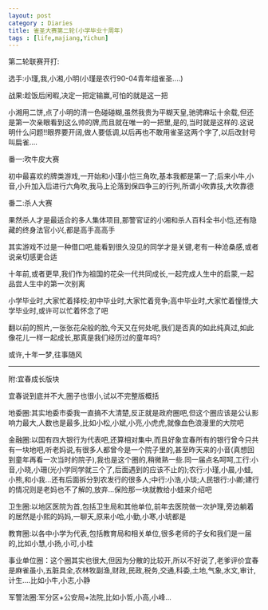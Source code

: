 ```yaml
---
layout: post
category : Diaries
title: 雀圣大赛第二轮(小学毕业十周年)
tags : [life,majiang,Yichun]
---
```



第二轮联赛开打:

 

选手:小瑾,我,小湘,小明(小瑾是农行90-04青年组雀圣....)

 

 

 

战果:趁饭后闲暇,决定一把定输赢,可怕的就是这一把

 

小湘用二饼,点了小明的清一色碰碰糊,虽然我贵为平糊天皇,驰骋麻坛十余载,但还是第一次亲眼看到这么帅的牌,而且就在唯一的一把里,是的,当时就是这样的.这说明什么问题!!眼界要开阔,做人要低调,以后再也不敢用雀圣这两个字了,以后改封号叫扁雀....

 

 

 

 

 

番一:吹牛皮大赛

 

初中最喜欢的牌类游戏,一开始和小瑾小恺三角吹,基本我都是第一了;后来小牛,小音,小升加入后进行六角吹,我马上沦落到保四争三的行列,所谓小吹靠技,大吹靠德

 

番二:杀人大赛

 

果然杀人才是最适合的多人集体项目,那警官证的小湘和杀人百科全书小恺,还有隐藏的终身法官小兴,都是高手高高手

 

 

 

其实游戏不过是一种借口吧,能看到很久没见的同学才是关键,老有一种沧桑感,或者说亲切感更合适

 

十年前,或者更早,我们作为祖国的花朵一代共同成长,一起完成人生中的启蒙,一起品尝人生中的第一次别离

 

小学毕业时,大家忙着择校;初中毕业时,大家忙着竞争;高中毕业时,大家忙着憧憬;大学毕业时,或许可以忙着怀念了吧

 

翻以前的照片,一张张花朵般的脸,今天又在何处呢,我们是否真的如此纯真过,如此像花儿一样一起成长,那真是我们经历过的童年吗?

 

或许,十年一梦,往事随风

 

 

 
---
 

附:宜春成长版块

宜春说到底并不大,圈子也很小,试以不完整版概括

 

地委圈:其实地委市委我一直搞不大清楚,反正就是政府圈吧,但这个圈应该是公认影响力最大,人数也是最多,比如小松,小斌,小亮,小虎虎,就像血色浪漫里的大院吧

 

金融圈:以国有四大银行为代表吧,还算相对集中,而且好象宜春所有的银行曾今只共有一块地吧,听老妈说,有很多人都曾今是一个院子里的,甚至昨天来的小音(真想回到童年再看一次当时的院子),我也是这个圈的,稍微熟一些.同一届点名呵呵,工行:小音,小晓,小珊(光小学同学就三个了,后面遇到的应该不止的);农行:小瑾,小晨,小蛙,小熊,和小我...还有后面拆分到农发行的很多人;中行:小浩,小琰;人民银行:小卿;建行的情况则是老妈也不了解的,放弃...保险那一块就教给小蛙来介绍吧

 

卫生圈:以地区医院为首,包括卫生局和其他单位,前年去医院做一次护理,旁边躺着的居然是小熙的妈妈,一聊天,原来小哈,小勤,小寒,小琥都是

 

教育圈:以各中小学为代表,包括教育局和相关单位,很多老师的子女和我们是一届的,比如小慧,小扬,小可,小桂

 

事业单位圈：这个圈其实也很大,但因为分散的比较开,所以不好说了,老爹评价宜春是麻雀虽小,五脏具全,农林牧副渔,财政,民政,税务,交通,科委,土地,气象,水文,审计,计生....比如小牛,小志,小静

 

军警法圈:军分区+公安局+法院,比如小哲,小高,小峰...
